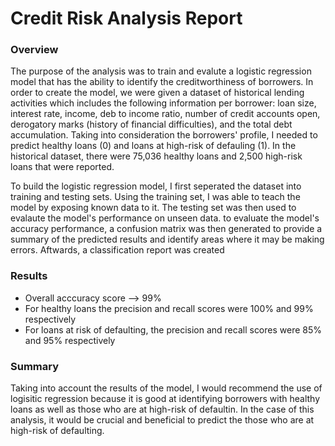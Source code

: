 # Credit Risk Analysis Report

### **Overview**

The purpose of the analysis was to train and evalute a logistic regression model that has the ability to identify the creditworthiness of borrowers. In order to create the model, we were given a dataset of historical lending activities which includes the following information per borrower: loan size, interest rate, income, deb to income ratio, number of credit accounts open, derogatory marks (history of financial difficulties), and the total debt accumulation. Taking into consideration the borrowers' profile, I needed to predict healthy loans (0) and loans at high-risk of defauling (1). In the historical dataset, there were 75,036 healthy loans and 2,500 high-risk loans that were reported. 

To build the logistic regression model, I first seperated the dataset into training and testing sets. Using the training set, I was able to teach the model by exposing known data to it. The testing set was then used to evalaute the model's performance on unseen data. to evaluate the model's accuracy performance, a confusion matrix was then generated to provide a summary of the predicted results and identify areas where it may be making errors. Aftwards, a classification report was created 


### **Results**

* Overall acccuracy score --> 99%
* For healthy loans the precision and recall scores were 100% and 99% respectively
* For loans at risk of defaulting, the precision and recall scores were 85% and 95% respectively

### **Summary**

Taking into account the results of the model, I would recommend the use of logisitic regression because it is good at identifying borrowers with healthy loans as well as those who are at high-risk of defaultin. In the case of this analysis, it would be crucial and beneficial to predict the those who are at high-risk of defaulting. 
